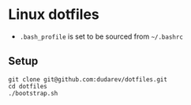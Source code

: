 # Linux dotfiles

- `.bash_profile` is set to be sourced from `~/.bashrc`

## Setup

```
git clone git@github.com:dudarev/dotfiles.git
cd dotfiles
./bootstrap.sh
```
